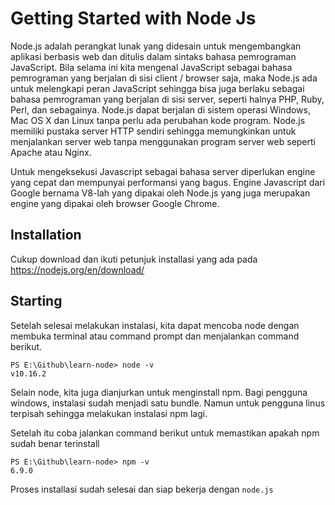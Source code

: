 # Getting Started with Node Js

Node.js adalah perangkat lunak yang didesain untuk mengembangkan aplikasi berbasis web dan ditulis dalam sintaks bahasa pemrograman JavaScript. Bila selama ini kita mengenal JavaScript sebagai bahasa pemrograman yang berjalan di sisi client / browser saja, maka Node.js ada untuk melengkapi peran JavaScript sehingga bisa juga berlaku sebagai bahasa pemrograman yang berjalan di sisi server, seperti halnya PHP, Ruby, Perl, dan sebagainya. Node.js dapat berjalan di sistem operasi Windows, Mac OS X dan Linux tanpa perlu ada perubahan kode program. Node.js memiliki pustaka server HTTP sendiri sehingga memungkinkan untuk menjalankan server web tanpa menggunakan program server web seperti Apache atau Nginx.

Untuk mengeksekusi Javascript sebagai bahasa server diperlukan engine yang cepat dan mempunyai performansi yang bagus. Engine Javascript dari Google bernama V8-lah yang dipakai oleh Node.js yang juga merupakan engine yang dipakai oleh browser Google Chrome.

## Installation

Cukup download dan ikuti petunjuk installasi yang ada pada https://nodejs.org/en/download/

## Starting

Setelah selesai melakukan instalasi, kita dapat mencoba node dengan membuka terminal atau command prompt dan menjalankan command berikut.
```
PS E:\Github\learn-node> node -v
v10.16.2
```
Selain node, kita juga dianjurkan untuk menginstall npm. Bagi pengguna windows, instalasi sudah menjadi satu bundle. Namun untuk pengguna linus terpisah sehingga melakukan instalasi npm lagi.

Setelah itu coba jalankan command berikut untuk memastikan apakah npm sudah benar terinstall
```
PS E:\Github\learn-node> npm -v
6.9.0
```

Proses installasi sudah selesai dan siap bekerja dengan `node.js`